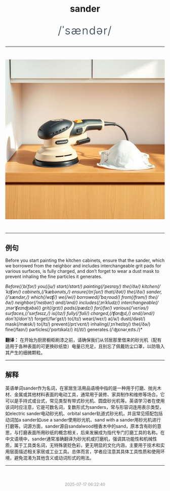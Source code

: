 <div align="center">

# sander

<div style="margin: 30px 0;">
<h1 style="font-size: 2.5em; font-weight: 300; letter-spacing: 2px; margin: 0; color: #2c3e50;">
/ˈsændər/
</h1>
</div>

</div>

---

<div align="center" style="margin: 40px 0;">

![sander](images/sander.png)

</div>

---

## 例句

Before you start painting the kitchen cabinets, ensure that the sander, which we borrowed from the neighbor and includes interchangeable grit pads for various surfaces, is fully charged, and don’t forget to wear a dust mask to prevent inhaling the fine particles it generates.

*Before(/ˌbiˈfɔr/) you(/ju/) start(/stɑrt/) painting(/ˈpeɪnɪŋ/) the(/ðə/) kitchen(/ˈkɪʧən/) cabinets,(/ˈkæbənəts,/) ensure(/ɪnˈʃʊr/) that(/ðət/) the(/ðə/) sander,(/ˈsændər,/) which(/wɪʧ/) we(/wi/) borrowed(/ˈbɑˌroʊd/) from(/frəm/) the(/ðə/) neighbor(/ˈneɪbər/) and(/ənd/) includes(/ˌɪnˈkludz/) interchangeable(/ˌɪnərˈʧeɪnʤəbəl/) grit(/grɪt/) pads(/pædz/) for(/fər/) various(/ˈvɛriəs/) surfaces,(/ˈsərfəsɪz,/) is(/ɪz/) fully(/ˈfʊli/) charged,(/ʧɑrʤd,/) and(/ənd/) don’t(/don’t*/) forget(/fərˈgɛt/) to(/tɪ/) wear(/wɛr/) a(/ə/) dust(/dəst/) mask(/mæsk/) to(/tɪ/) prevent(/prɪˈvɛnt/) inhaling(/ˌɪnˈheɪlɪŋ/) the(/ðə/) fine(/faɪn/) particles(/ˈpɑrtɪkəlz/) it(/ɪt/) generates.(/ˈʤɛnərˌeɪts./)*

**翻译：** 在开始为厨房橱柜刷漆之前，请确保我们从邻居那里借来的砂光机（配有适用于各种表面的可更换砂纸垫）电量已充足，且别忘了佩戴防尘口罩，以防吸入其产生的细微颗粒。

---

## 解释

英语单词sander作为名词，在家居生活用品语境中指的是一种用于打磨、抛光木材、金属或其他材料表面的电动工具，通常用于装修、家具制作和维修等场合。它可以是手持式或台式，常见类型有带式砂光机、圆盘砂光机等。英语学习者在使用该词时应注意，它是可数名词，复数形式为sanders，常与形容词连用表示类型，如electric sander电动砂光机、orbital sander轨道式砂光机，并且常见搭配包括动词加a sander如use a sander使用砂光机、sand with a sander用砂光机进行打磨等。词源方面，sander源自sandalwood檀香木中的sand，原本含有砂的意思，与打磨表面所用砂纸的概念相关，后来发展成为指代专门打磨工具的名称。在中文语境中，sander通常准确翻译为砂光机或打磨机，强调其功能性和机械性质，属于工具类名词，无特殊褒贬色彩，更无明显的文化内涵，主要用于技术和实用层面描述相关家居或工业工具。总体而言，学者应注意其具体工具性质和使用环境，避免混淆为其他含义或动词形式的用法。


---

<div align="center" style="margin-top: 50px;">
<small style="color: #999; font-size: 0.9em;">2025-07-17 06:22:40</small>
</div>

